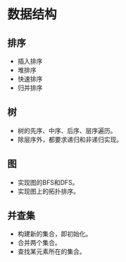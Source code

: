 # 数据结构

## 排序

- 插入排序
- 堆排序
- 快速排序
- 归并排序

## 树

- 树的先序、中序、后序、层序遍历。
- 除层序外，都要求递归和非递归实现。

## 图

- 实现图的BFS和DFS。
- 实现图上的拓扑排序。

## 并查集

- 构建新的集合，即初始化。
- 合并两个集合。
- 查找某元素所在的集合。